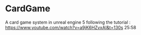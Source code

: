 # CardGame
A card game system in unreal engine 5
following the tutorial : https://www.youtube.com/watch?v=a9jK6HZvxAI&t=130s
25:58

